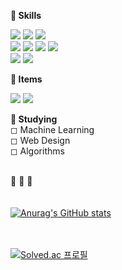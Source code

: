 <strong>🛒 Skills</strong>

<img src="https://img.shields.io/badge/Python-3776AB?style=flat-square&logo=Python&logoColor=white"/> <img src="https://img.shields.io/badge/Java-007396?style=flat-square&logo=Java&logoColor=white"/> <img src="https://img.shields.io/badge/C++-00599C?style=flat-square&logo=C++&logoColor=white"/><br>
<img src="https://img.shields.io/badge/HTML-E34F26?style=flat-square&logo=HTML5&logoColor=white"/> <img src="https://img.shields.io/badge/CSS-1572B6?style=flat-square&logo=CSS3&logoColor=white"/> <img src="https://img.shields.io/badge/JavaScript-F7DF1E?style=flat-square&logo=JavaScript&logoColor=white"/> <img src="https://img.shields.io/badge/TypeScript-3178C6?style=flat-square&logo=TypeScript&logoColor=white"/> <br>
<img src="https://img.shields.io/badge/R-276DC3?style=flat-square&logo=R&logoColor=white"/> <img src="https://img.shields.io/badge/MySQL-4479A1?style=flat-square&logo=MySQL&logoColor=white"/><br>


<strong>🚗 Items</strong>

<img src="https://img.shields.io/badge/VisualStudioCode-007ACC?style=flat-square&logo=VisualStudioCode&logoColor=white"/> <img src="https://img.shields.io/badge/GoogleColab-F9AB00?style=flat-square&logo=GoogleColab&logoColor=white"/>


<strong>💭 Studying</strong></br>
◻ Machine Learning<br>
◻ Web Design<br>
◻ Algorithms<br>
<br>

🐢 🐳 🦐
<br><br><br>
[![Anurag's GitHub stats](https://github-readme-stats.vercel.app/api?username=gugyeoj1n)](https://github.com/anuraghazra/github-readme-stats)
<br><br><br>

[![Solved.ac
프로필](http://mazassumnida.wtf/api/v2/generate_badge?boj=zriring)](https://solved.ac/zriring)
